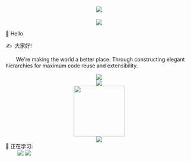 <h1 align="center"> <a href="https://sunguoqi.com/"> <img src="https://readme-typing-svg.herokuapp.com/?lines=console.log(%22Hello%2C%20World!%22);祝您今天愉快!&center=true&size=27"> </a> </h1>
<div align="center" ><img order-radius="100px" src="https://cdn.jsdelivr.net/gh/sun0225SUN/photos/images/202108300019556.gif"/></div>
<p>  🙋 Hello</p>

<p>✍️&nbsp;&nbsp;大家好!</p>
<p>&emsp;&emsp;We're making the world a better place. Through constructing elegant hierarchies for maximum code reuse and extensibility.</p>
<div align="center"><img src="https://cdn.jsdelivr.net/gh/sun0225SUN/photos/images/202110311924844.png" /></div>
<div align="center"> <img src="https://metrics.lecoq.io/henergyy?template=classic&config.timezone=Asia%2FShanghai"> </div>
<div align="center"> <img height="137px" src="https://github-readme-stats.vercel.app/api?username=henergyy&hide_title=true&hide_border=true&show_icons=trueline_height=21&text_color=000&icon_color=000&bg_color=0,ea6161,ffc64d,fffc4d,52fa5a&theme=graywhite" /> </div>

<div align="center"> <img src="https://github-profile-trophy.vercel.app/?username=henergyy" /> </div>
💪 正在学习: <br>
&emsp;&emsp;<span > <img src="https://img.shields.io/badge/-Python-E34F26?style=flat-square&logo=html5&logoColor=white" /> <img src="https://img.shields.io/badge/-GO-1572B6?style=flat-square&logo=css3" />  </span>
